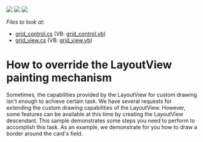 <!-- default badges list -->
![](https://img.shields.io/endpoint?url=https://codecentral.devexpress.com/api/v1/VersionRange/128630559/13.1.4%2B)
[![](https://img.shields.io/badge/Open_in_DevExpress_Support_Center-FF7200?style=flat-square&logo=DevExpress&logoColor=white)](https://supportcenter.devexpress.com/ticket/details/E992)
[![](https://img.shields.io/badge/📖_How_to_use_DevExpress_Examples-e9f6fc?style=flat-square)](https://docs.devexpress.com/GeneralInformation/403183)
<!-- default badges end -->
<!-- default file list -->
*Files to look at*:

* [grid_control.cs](./CS/Q139427/grid_control.cs) (VB: [grid_control.vb](./VB/Q139427/grid_control.vb))
* [grid_view.cs](./CS/Q139427/grid_view.cs) (VB: [grid_view.vb](./VB/Q139427/grid_view.vb))
<!-- default file list end -->
# How to override the LayoutView painting mechanism


<p>Sometimes, the capabilities provided by the LayoutView for custom drawing isn't enough to achieve certain task. We have several requests for extending the custom drawing capabilities of the LayoutView. However, some features can be available at this time by creating the LayoutView descendant. This sample demonstrates some steps you need to perform to accomplish this task. As an example, we demonstrate for you how to draw a border around the card's field.</p>

<br/>


